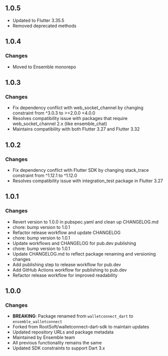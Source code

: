 
## 1.0.5

* Updated to Flutter 3.35.5
* Removed deprecated methods

## 1.0.4

### Changes

* Moved to Ensemble monorepo

## 1.0.3

### Changes

* Fix dependency conflict with web_socket_channel by changing constraint from ^3.0.3 to >=2.0.0 <4.0.0
* Resolves compatibility issue with packages that require web_socket_channel 2.x (like ensemble_chat)
* Maintains compatibility with both Flutter 3.27 and Flutter 3.32

## 1.0.2

### Changes

* Fix dependency conflict with Flutter SDK by changing stack_trace constraint from ^1.12.1 to ^1.12.0
* Resolves compatibility issue with integration_test package in Flutter 3.27

## 1.0.1

### Changes

* Revert version to 1.0.0 in pubspec.yaml and clean up CHANGELOG.md
* chore: bump version to 1.0.1
* Refactor release workflow and update CHANGELOG
* chore: bump version to 1.0.1
* Update workflows and CHANGELOG for pub.dev publishing
* chore: bump version to 1.0.1
* Update CHANGELOG.md to reflect package renaming and versioning changes
* Add publishing step to release workflow for pub.dev
* Add GitHub Actions workflow for publishing to pub.dev
* Refactor release workflow for improved readability


## 1.0.0

### Changes

* **BREAKING**: Package renamed from `walletconnect_dart` to `ensemble_walletconnect`
* Forked from RootSoft/walletconnect-dart-sdk to maintain updates
* Updated repository URLs and package metadata
* Maintained by Ensemble team
* All previous functionality remains the same
* Updated SDK constraints to support Dart 3.x
